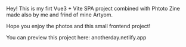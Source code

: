 Hey! This is my firt Vue3 + Vite SPA project combined with Phtoto Zine made also by me and frind of mine Artyom.

Hope you enjoy the photos and this small frontend project! 

You can preview this project here: anotherday.netlify.app
